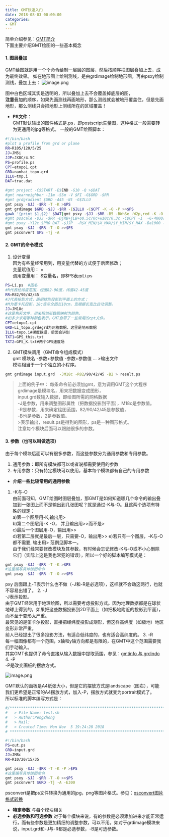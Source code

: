 ```yaml
---
title: GMT快速入门
date: 2018-08-03 00:00:00
categories:
- GMT
---
```

简单介绍参见：[GMT简介](https://www.jianshu.com/p/b6c0c8efbb90)  
下面主要介绍GMT绘图的一些基本概念

#### 1. 图层叠加
GMT绘图就是用一个个命令绘制一层层的图层，然后按顺序把图层叠加上去，成为最终效果。
如在地形图上绘制测线，是由grdimage绘制地形图，再由psxy绘制测线，叠加上去：
![image.png](https://upload-images.jianshu.io/upload_images/7955445-654c172f99982697.png?imageMogr2/auto-orient/strip%7CimageView2/2/w/440)

图中白色区域其实是透明的，所以叠加上去不会覆盖掉底层的图，  
**注意**叠加的顺序，如果先画测线再画地形，那么测线就会被地形覆盖住，但是先画地形，那么测线只会把地形上测线所在的区域覆盖！  
- **PS文件**：  
GMT默认输出的图件格式是.ps，即postscript矢量图，这种格式一般需要转为更通用的jpg等格式。
一般的GMT绘图脚本：
```sh
#!/bin/bash
#plot a profile from grd or plane
RR=R105/120/5/25
JJ=JM5i
JJP=JX8C/4.5C
PS=profile.ps
CPT=etopo1.cpt   
GRD=nanhai_topo.grd
ILLU=tmp.i
DAT=trac.dat

#gmt project -C$START -E$END -G10 -Q >$DAT 
#gmt nearneighbor -I1m -S5m -V $FI -G$GRD -$RR
#gmt grdgradient $GRD -A45 -Nt -G$ILLU 
gmt psxy -$JJ -$RR -T -K >$PS
gmt grdimage $GRD -$JJ -$RR -I$ILLU -C$CPT -K -O -P >>$PS 
gawk '{print $1,$2}' $DAT|gmt psxy -$JJ -$RR -B5 -BWnSe -W2p,red -K -O >>$PS
#gmt psscale -$JJ -$RR -DjRB+jLB+o0.5c/0c+w10c/0.3c -C$CPT -I  -G-4000/1000 -Bx1000 -By+l"m" -K -O >>$PS
#gmt psxy -Y12c $PRO_DAT -$JJP  -R$X_MIN/$X_MAX/$Y_MIN/$Y_MAX -Ba1000 -BSW -W2p --MAP_FRAME_TYPE=graph -K -O >>$PS
gmt psxy -$JJ -$RR -T -O >>$PS
gmt psconvert $PS -Tj -A 
```
#### 2. GMT的命令模式
1. 设计变量  
因为有些量经常用到，用变量代替的方式便于后面修改；  
变量赋值用： =    
调用变量用： \$变量名，即\$PS表示Li.ps  
``` sh
PS=Li.ps  #图名
#R代表经纬度范围，经度82-90度，纬度42-45度
RR=R82/90/42/45 
#J代表投影方式，即把球形投影到平面上的方式；
#M为墨卡托投影，18c表示全图长18cm，宽根据长宽比自动调整。
JJ=JM18c
#这是色彩文件，用来把地形数据映射为颜色，
#如多少米用哪种颜色表示，GMT自带了一些常用的cpt文件。
CPT=etopo1.cpt
GRD=Li_topo.grd#grd为网格数据，这里是地形数据
ILLU=topo.i#梯度数据，后面会讲到
TXT1=GPS_this.txt
TXT2=GPS_K.txt#两个GPS速度场
```
2. GMT模块调用（GMT命令组成模式）  
gmt 模块名 -参数+参数值  -参数+参数值 ... >输出文件  
模块相当于一个个独立的小程序。  
```sh
gmt grdimage input.grd  -JM18c -R82/90/42/45 -B2 > result.ps
```
> 上面的例子中：
> 每条命令前必须加gmt，意为调用GMT这个大程序     
> grdimage是模块名，用来把数据变成图形，   
> input.grd数输入数据，即绘图所需的网格数据  
> -J是参数，用来调整图形属性（把数据投影到平面），M18c是参数值。    
> -R是参数，用来确定绘图范围，82/90/42/45是参数值，   
> -B也是参数，2是参数值。   
> \>表示输出，result.ps是得到的图形，ps是一种图形格式。    
> 注意每个模块后面可以跟随很多的参数。

#### 3. 参数（也可以叫做选项）
由于每个模块后面可以有很多参数，而这些参数分为通用参数和专用参数。  
1. 通用参数：即所有模块都可以或者说都需要使用的参数
2. 专用参数：只有特定模块可以使用，基本每个模块都有自己的专用参数  
- **介绍一些比较常用的通用参数**
1. -K与-O  
由前面可知，GMT绘图时图层叠加，那GMT是如何知道哪几个命令的输出叠加到一张图上而不是输出到几张图呢？就是通过-K与-O。且这两个选项有特殊的规定：  
a)第一个图层用-K,输出用>  
b)第二个图层用-K -O， 并且输出用>>而不是>  
c)最后一个图层用-O，输出用>>  
d)若第二层就是最后一层，只需要-O，输出用>>
e)若只有一个图层，-K与-O都不需要, 输出用>
范例见脚本一。  
由于我们经常要修改模块及其参数，有时候会忘记修改-K与-O或不小心删除它们（实际上这是我也常犯的错误），所以一个好的脚本编写模式是：  
```sh
gmt psxy -$JJ -$RR -T -K >$PS
#这里编写具体绘图命令
gmt psxy -$JJ -$RR -T -O >>$PS
```
pxy 后面跟上-T表示什么也不做（-J和-R是必选项），这样就不会动这两行，也就不容易出错了。
2. -J  
-J表示投影。  
由于GMT经常用于地理绘图，所以需要考虑投影方式。因为地理数据都是在球状地球上得到的，如果把这些数据投影到2D平面上（如把极地附近的投影到平面），而不至于变形太严重。  
最常见的是笛卡尔投影，直接把经纬度投影成矩形，但这样高纬度（如极地）地区变形非常严重。  
前人已经提出了很多投影方法，有适合低纬度的，也有适合高纬度的。
3. -R  
每一幅图像都有一个范围，x轴和y轴方向都是有限的，在GMT中这个范围需要我们手动输入。  
其实GMT也提供了命令直接从输入数据中提取范围，参见：[gmtinfo 与 grdindo](https://www.jianshu.com/p/2dae33e3a836)  
4. -P   
-P是改变画板的摆放方式。

![image.png](https://upload-images.jianshu.io/upload_images/7955445-808f6352c42eba7f.png?imageMogr2/auto-orient/strip%7CimageView2/2/w/440)

GMT默认的画板是A4纸张大小，但是它的摆放方式是landscape（图右），可能我们更希望是正常的A4摆放方式，加入-P，摆放方式就变为portrait模式了。  
所以标准的脚本编写方式是：
```sh
#/*************************************************************************
#	> File Name: test.sh
#	> Author:PengZhong 
#	> Mail: 
#	> Created Time: Mon Nov  5 19:24:28 2018
# ************************************************************************/

#!/bin/bash
PS=out.ps
GRD=input.grd
JJ=JM8c
RR=R10/20/15/35

gmt psxy -$JJ -$RR -T -K -P >$PS
#这里编写具体绘图命令
gmt psxy -$JJ -$RR -T -O >>$PS
gmt psconvert $GRD -Tj -A -E300

```
psconvert是把ps文件转换为通用的jpg，png等图片格式。参见：[psconvert图片格式转换](https://www.jianshu.com/p/913b52b99001)

- **特定参数**
与每个模块相关
- **必选参数和可选参数**
对于每个模块来说，有的参数是必须添加进来才能正常运行，而有些参数是更加精细的调整参数，可以不用。如对于grdimage模块来说，input.grd和-J与-R都是必选参数，-B是可选参数。